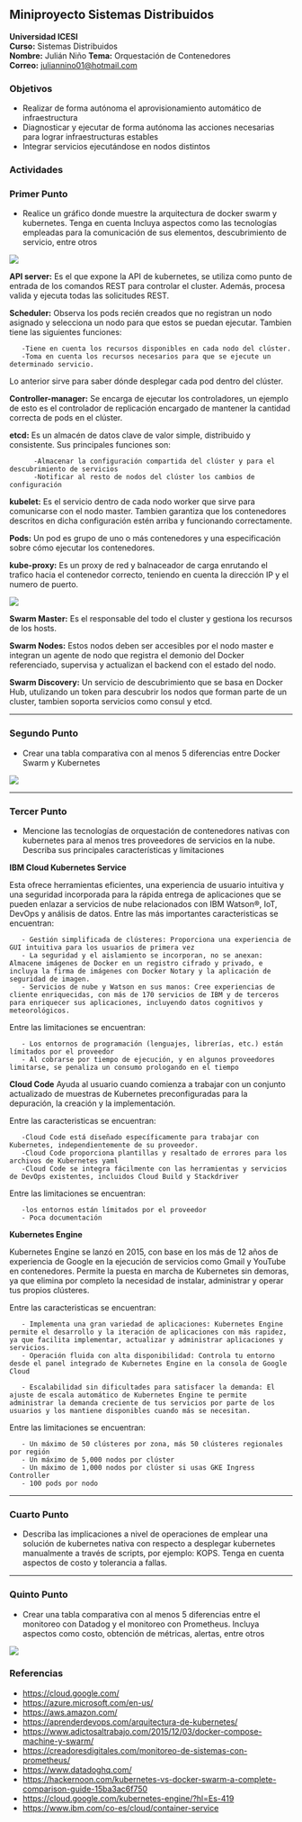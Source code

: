 ## Miniproyecto Sistemas Distribuidos

**Universidad ICESI**  
**Curso:** Sistemas Distribuidos  
**Nombre:** Julián Niño 
**Tema:**  Orquestación de Contenedores  
**Correo:** juliannino01@hotmail.com

### Objetivos
* Realizar de forma autónoma el aprovisionamiento automático de infraestructura
* Diagnosticar y ejecutar de forma autónoma las acciones necesarias para lograr infraestructuras estables
* Integrar servicios ejecutándose en nodos distintos


### Actividades

### Primer Punto

* Realice un gráfico donde muestre la arquitectura de docker swarm y kubernetes. Tenga en cuenta
Incluya aspectos como las tecnologías empleadas para la comunicación de sus elementos, descubrimiento de servicio, entre otros

![](Imagenes/Kubernetes.png) 


**API server:** Es el que expone la API de kubernetes, se utiliza como punto de entrada de los comandos REST para controlar el cluster. Además, procesa valida y ejecuta todas las solicitudes REST.

**Scheduler:** Observa los pods recién creados que no registran un nodo asignado y selecciona un nodo para que estos se puedan  ejecutar. Tambien tiene las siguientes funciones:

       -Tiene en cuenta los recursos disponibles en cada nodo del clúster.
       -Toma en cuenta los recursos necesarios para que se ejecute un determinado servicio.

Lo anterior sirve para saber dónde desplegar cada pod dentro del clúster.

**Controller-manager:** Se encarga de ejecutar los controladores, un ejemplo de esto es el controlador de replicación encargado de mantener la cantidad correcta de pods en el clúster. 

**etcd:** Es un almacén de datos clave de valor simple, distribuido y consistente. Sus principales funciones son:

          -Almacenar la configuración compartida del clúster y para el descubrimiento de servicios
          -Notificar al resto de nodos del clúster los cambios de configuración

**kubelet:** Es el servicio dentro de cada nodo worker que sirve para comunicarse con el nodo master. Tambien  garantiza que los contenedores descritos en dicha configuración estén arriba y funcionando correctamente.

**Pods:** Un pod es grupo de uno o más contenedores y una especificación sobre cómo ejecutar los contenedores.

**kube-proxy:** Es un proxy de red y balnaceador de carga enrutando el trafico hacia el contenedor correcto, teniendo en cuenta la dirección IP y el numero de puerto. 



![](Imagenes/DockerSwarm.png) 


**Swarm Master:** Es el responsable del todo el cluster y gestiona los recursos de los hosts.

**Swarm Nodes:** Estos nodos deben ser accesibles por el nodo  master e integran un agente de nodo que registra el demonio del Docker referenciado, supervisa y actualizan el backend con el estado del nodo.

**Swarm Discovery:** Un servicio de descubrimiento que se basa en Docker Hub, utulizando un token para descubrir los nodos que forman parte de un cluster, tambien soporta servicios como consul y etcd.

-----------------------------------------------------------------------------------------------------------------------------------
### Segundo  Punto

* Crear una tabla comparativa con al menos 5 diferencias entre Docker Swarm y Kubernetes


![](Imagenes/TabladeComparación.png) 




----------------------------------------------------------------------------------------------------------------------------
### Tercer Punto

* Mencione las tecnologías de orquestación de contenedores nativas con kubernetes para al menos tres proveedores de servicios en la nube. Describa sus principales características y limitaciones

**IBM Cloud Kubernetes Service**

Esta ofrece herramientas eficientes, una experiencia de usuario intuitiva y una seguridad incorporada para la rápida entrega de aplicaciones que se pueden enlazar a servicios de nube relacionados con IBM Watson®, IoT, DevOps y análisis de datos. Entre las más importantes caracteristicas se encuentran: 

       - Gestión simplificada de clústeres: Proporciona una experiencia de GUI intuitiva para los usuarios de primera vez
       - La seguridad y el aislamiento se incorporan, no se anexan:  Almacene imágenes de Docker en un registro cifrado y privado, e incluya la firma de imágenes con Docker Notary y la aplicación de seguridad de imagen.
       - Servicios de nube y Watson en sus manos: Cree experiencias de cliente enriquecidas, con más de 170 servicios de IBM y de terceros para enriquecer sus aplicaciones, incluyendo datos cognitivos y meteorológicos.

Entre las limitaciones se encuentran: 

       - Los entornos de programación (lenguajes, librerías, etc.) están límitados por el proveedor
       - Al cobrarse por tiempo de ejecución, y en algunos proveedores limitarse, se penaliza un consumo prologando en el tiempo
       
 **Cloud Code**
 Ayuda al usuario cuando comienza a trabajar con un conjunto actualizado de muestras de Kubernetes preconfiguradas para la depuración, la creación y la implementación.
 
Entre las caracteristicas se encuentran: 

       -Cloud Code está diseñado específicamente para trabajar con Kubernetes, independientemente de su proveedor.
       -Cloud Code proporciona plantillas y resaltado de errores para los archivos de Kubernetes yaml
       -Cloud Code se integra fácilmente con las herramientas y servicios de DevOps existentes, incluidos Cloud Build y Stackdriver

Entre las limitaciones se encuentran: 

       -los entornos están límitados por el proveedor
       - Poca documentación 

**Kubernetes Engine**

Kubernetes Engine se lanzó en 2015, con base en los más de 12 años de experiencia de Google en la ejecución de servicios como Gmail y YouTube en contenedores. Permite la puesta en marcha de Kubernetes sin demoras, ya que elimina por completo la necesidad de instalar, administrar y operar tus propios clústeres.


Entre las caracteristicas se encuentran: 

       - Implementa una gran variedad de aplicaciones: Kubernetes Engine permite el desarrollo y la iteración de aplicaciones con más rapidez, ya que facilita implementar, actualizar y administrar aplicaciones y servicios. 
       - Operación fluida con alta disponibilidad: Controla tu entorno desde el panel integrado de Kubernetes Engine en la consola de Google Cloud
      
       - Escalabilidad sin dificultades para satisfacer la demanda: El ajuste de escala automático de Kubernetes Engine te permite administrar la demanda creciente de tus servicios por parte de los usuarios y los mantiene disponibles cuando más se necesitan.

Entre las limitaciones se encuentran:
       
       - Un máximo de 50 clústeres por zona, más 50 clústeres regionales por región
       - Un máximo de 5,000 nodos por clúster
       - Un máximo de 1,000 nodos por clúster si usas GKE Ingress Controller
       - 100 pods por nodo

--------------------------------------------------------------------------------------------------------------------------------
### Cuarto Punto

* Describa las implicaciones a nivel de operaciones de emplear una solución de kubernetes nativa con respecto a desplegar kubernetes manualmente a través de scripts, por ejemplo: KOPS. Tenga en cuenta
aspectos de costo y tolerancia a fallas.



----------------------------------------------------------------------------------------------------------------
### Quinto Punto
* Crear una tabla comparativa con al menos 5 diferencias entre el monitoreo con Datadog y el monitoreo con Prometheus. Incluya aspectos como costo, obtención de métricas, alertas, entre otros


![](Imagenes/DatadogyPrometheus.png) 


### Referencias
* https://cloud.google.com/
* https://azure.microsoft.com/en-us/
* https://aws.amazon.com/
* https://aprenderdevops.com/arquitectura-de-kubernetes/
* https://www.adictosaltrabajo.com/2015/12/03/docker-compose-machine-y-swarm/
* https://creadoresdigitales.com/monitoreo-de-sistemas-con-prometheus/
* https://www.datadoghq.com/
* https://hackernoon.com/kubernetes-vs-docker-swarm-a-complete-comparison-guide-15ba3ac6f750
* https://cloud.google.com/kubernetes-engine/?hl=Es-419
* https://www.ibm.com/co-es/cloud/container-service
